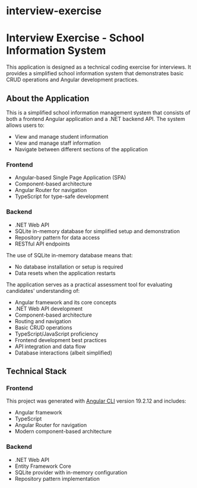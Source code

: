 # interview-exercise

# Interview Exercise - School Information System

This application is designed as a technical coding exercise for interviews. It provides a simplified school information system that demonstrates basic CRUD operations and Angular development practices.

## About the Application

This is a simplified school information management system that consists of both a frontend Angular application and a .NET backend API. The system allows users to:
- View and manage student information
- View and manage staff information
- Navigate between different sections of the application

### Frontend
- Angular-based Single Page Application (SPA)
- Component-based architecture
- Angular Router for navigation
- TypeScript for type-safe development

### Backend
- .NET Web API
- SQLite in-memory database for simplified setup and demonstration
- Repository pattern for data access
- RESTful API endpoints

The use of SQLite in-memory database means that:
- No database installation or setup is required
- Data resets when the application restarts

The application serves as a practical assessment tool for evaluating candidates' understanding of:
- Angular framework and its core concepts
- .NET Web API development
- Component-based architecture
- Routing and navigation
- Basic CRUD operations
- TypeScript/JavaScript proficiency
- Frontend development best practices
- API integration and data flow
- Database interactions (albeit simplified)

## Technical Stack

### Frontend
This project was generated with [Angular CLI](https://github.com/angular/angular-cli) version 19.2.12 and includes:
- Angular framework
- TypeScript
- Angular Router for navigation
- Modern component-based architecture

### Backend
- .NET Web API
- Entity Framework Core
- SQLite provider with in-memory configuration
- Repository pattern implementation